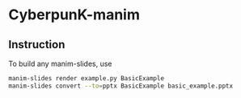 # CyberpunK-manim
## Instruction
To build any manim-slides, use
```bash
manim-slides render example.py BasicExample
manim-slides convert --to=pptx BasicExample basic_example.pptx
```